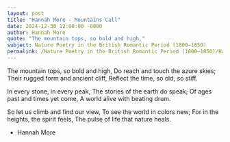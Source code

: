 ```yaml
---
layout: post
title: "Hannah More - Mountains Call"
date: 2024-12-30 12:00:00 -0000
author: Hannah More
quote: "The mountain tops, so bold and high,"
subject: Nature Poetry in the British Romantic Period (1800–1850)
permalink: /Nature Poetry in the British Romantic Period (1800–1850)/Hannah More/Hannah More - Mountains Call
---
```


The mountain tops, so bold and high,
Do reach and touch the azure skies;
Their rugged form and ancient cliff,
Reflect the time, so old, so stiff.

In every stone, in every peak,
The stories of the earth do speak;
Of ages past and times yet come,
A world alive with beating drum.

So let us climb and find our view,
To see the world in colors new;
For in the heights, the spirit feels,
The pulse of life that nature heals.

- Hannah More

